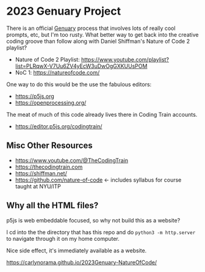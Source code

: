 # 2023 Genuary Project

There is an official [Genuary](https://genuary.art) process that involves lots of really cool prompts, etc, but I'm too rusty. What better way to get back into the creative coding groove than follow along with Daniel Shiffman's Nature of Code 2 playlist?

- Nature of Code 2 Playlist: <https://www.youtube.com/playlist?list=PLRqwX-V7Uu6ZV4yEcW3uDwOgGXKUUsPOM>
- NoC 1: <https://natureofcode.com/>

One way to do this would be the use the fabulous editors:
- <https://p5js.org>
- <https://openprocessing.org/>

The meat of much of this code already lives there in Coding Train accounts.

- <https://editor.p5js.org/codingtrain/>

## Misc Other Resources
- <https://www.youtube.com/@TheCodingTrain>
- <https://thecodingtrain.com>
- <https://shiffman.net/>
- <https://github.com/nature-of-code> <- includes syllabus for course taught at NYU/ITP


## Why all the HTML files?

p5js is web embeddable focused, so why not build this as a website?

I cd into the the directory that has this repo and do `python3 -m http.server` to navigate through it on my home computer.

Nice side effect, it's immediately available as a website.

<https://carlynorama.github.io/2023Genuary-NatureOfCode/>
